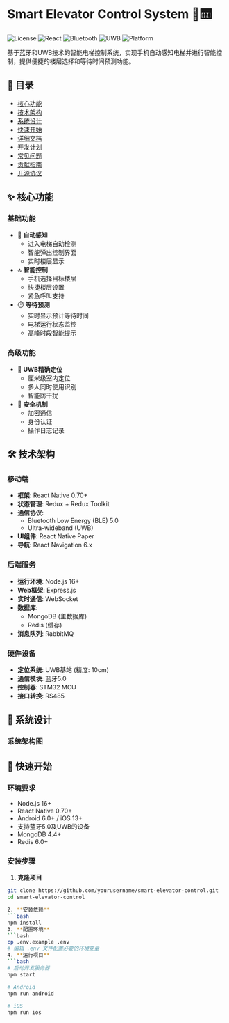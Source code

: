 # Smart Elevator Control System 📱🛗

![License](https://img.shields.io/badge/license-MIT-green.svg)
![React](https://img.shields.io/badge/React-18.x-blue.svg)
![Bluetooth](https://img.shields.io/badge/Bluetooth-5.0+-brightgreen.svg)
![UWB](https://img.shields.io/badge/UWB-Enabled-orange.svg)
![Platform](https://img.shields.io/badge/platform-iOS%20|%20Android-lightgrey.svg)

基于蓝牙和UWB技术的智能电梯控制系统，实现手机自动感知电梯并进行智能控制，提供便捷的楼层选择和等待时间预测功能。

## 📑 目录

- [核心功能](#-核心功能)
- [技术架构](#-技术架构)
- [系统设计](#-系统设计)
- [快速开始](#-快速开始)
- [详细文档](#-详细文档)
- [开发计划](#-开发计划)
- [常见问题](#-常见问题)
- [贡献指南](#-贡献指南)
- [开源协议](#-开源协议)

## ✨ 核心功能

### 基础功能
- 🎯 **自动感知**
  - 进入电梯自动检测
  - 智能弹出控制界面
  - 实时楼层显示
- 🔝 **智能控制**
  - 手机选择目标楼层
  - 快捷楼层设置
  - 紧急呼叫支持
- ⏱️ **等待预测**
  - 实时显示预计等待时间
  - 电梯运行状态监控
  - 高峰时段智能提示

### 高级功能
- 📍 **UWB精确定位**
  - 厘米级室内定位
  - 多人同时使用识别
  - 智能防干扰
- 🔐 **安全机制**
  - 加密通信
  - 身份认证
  - 操作日志记录

## 🛠️ 技术架构

### 移动端
- **框架**: React Native 0.70+
- **状态管理**: Redux + Redux Toolkit
- **通信协议**: 
  - Bluetooth Low Energy (BLE) 5.0
  - Ultra-wideband (UWB)
- **UI组件**: React Native Paper
- **导航**: React Navigation 6.x

### 后端服务
- **运行环境**: Node.js 16+
- **Web框架**: Express.js
- **实时通信**: WebSocket
- **数据库**: 
  - MongoDB (主数据库)
  - Redis (缓存)
- **消息队列**: RabbitMQ

### 硬件设备
- **定位系统**: UWB基站 (精度: 10cm)
- **通信模块**: 蓝牙5.0
- **控制器**: STM32 MCU
- **接口转换**: RS485

## 📐 系统设计

### 系统架构图



## 🚀 快速开始

### 环境要求
- Node.js 16+
- React Native 0.70+
- Android 6.0+ / iOS 13+
- 支持蓝牙5.0及UWB的设备
- MongoDB 4.4+
- Redis 6.0+

### 安装步骤

1. **克隆项目**
```bash
git clone https://github.com/yourusername/smart-elevator-control.git
cd smart-elevator-control

2. **安装依赖**
```bash
npm install
3. **配置环境**
```bash
cp .env.example .env
# 编辑 .env 文件配置必要的环境变量
4. **运行项目**
```bash
# 启动开发服务器
npm start

# Android
npm run android

# iOS
npm run ios

